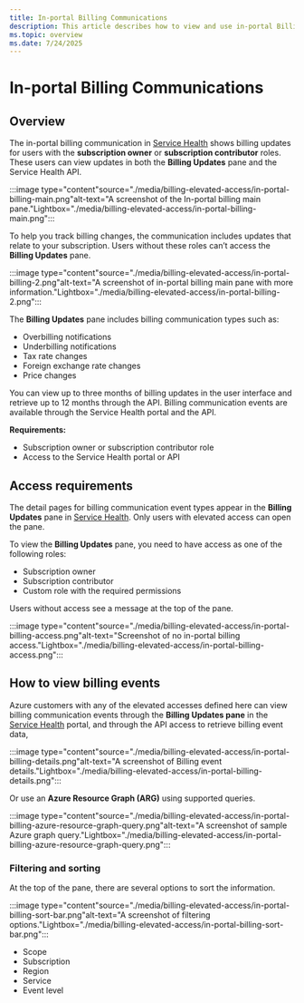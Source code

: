 ```yaml
---
title: In-portal Billing Communications
description: This article describes how to view and use in-portal Billing communications
ms.topic: overview
ms.date: 7/24/2025
---
```


# In-portal Billing Communications

## Overview

The in-portal billing communication in [Service Health](service-health-overview.md) shows billing updates for users with the **subscription owner** or **subscription contributor** roles. These users can view updates in both the **Billing Updates** pane and the Service Health API.

:::image type="content"source="./media/billing-elevated-access/in-portal-billing-main.png"alt-text="A screenshot of the In-portal billing main pane."Lightbox="./media/billing-elevated-access/in-portal-billing-main.png":::


To help you track billing changes, the communication includes updates that relate to your subscription. Users without these roles can’t access the **Billing Updates** pane.

:::image type="content"source="./media/billing-elevated-access/in-portal-billing-2.png"alt-text="A screenshot of in-portal billing main pane with more information."Lightbox="./media/billing-elevated-access/in-portal-billing-2.png":::


The **Billing Updates** pane includes billing communication types such as:

- Overbilling notifications
- Underbilling notifications
- Tax rate changes
- Foreign exchange rate changes
- Price changes

You can view up to three months of billing updates in the user interface and retrieve up to 12 months through the API. Billing communication events are available through the Service Health portal and the API.

**Requirements:**

- Subscription owner or subscription contributor role
- Access to the Service Health portal or API


## Access requirements

The detail pages for billing communication event types appear in the **Billing Updates** pane in [Service Health](service-health-overview.md). Only users with elevated access can open the pane.

To view the **Billing Updates** pane, you need to have access as one of the following roles:

- Subscription owner
- Subscription contributor
- Custom role with the required permissions

Users without access see a message at the top of the pane.

:::image type="content"source="./media/billing-elevated-access/in-portal-billing-access.png"alt-text="Screenshot of no in-portal billing access."Lightbox="./media/billing-elevated-access/in-portal-billing-access.png":::

## How to view billing events

Azure customers with any of the elevated accesses defined here can view billing communication events through the **Billing Updates pane**  in the [Service Health](service-health-overview.md) portal, and through the API access to retrieve billing event data,
  
:::image type="content"source="./media/billing-elevated-access/in-portal-billing-details.png"alt-text="A screenshot of Billing event details."Lightbox="./media/billing-elevated-access/in-portal-billing-details.png":::

Or use an **Azure Resource Graph (ARG)** using supported queries.
  
:::image type="content"source="./media/billing-elevated-access/in-portal-billing-azure-resource-graph-query.png"alt-text="A screenshot of sample Azure graph query."Lightbox="./media/billing-elevated-access/in-portal-billing-azure-resource-graph-query.png":::

### Filtering and sorting
At the top of the pane, there are several options to sort the information.

:::image type="content"source="./media/billing-elevated-access/in-portal-billing-sort-bar.png"alt-text="A screenshot of filtering options."Lightbox="./media/billing-elevated-access/in-portal-billing-sort-bar.png":::

- Scope
- Subscription
- Region
- Service
- Event level
